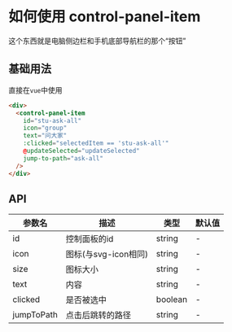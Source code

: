 # 如何使用 control-panel-item

这个东西就是电脑侧边栏和手机底部导航栏的那个“按钮”

## 基础用法

直接在`vue`中使用

```html
<div>
  <control-panel-item
    id="stu-ask-all"
    icon="group"
    text="问大家"
    :clicked="selectedItem == 'stu-ask-all'"
    @updateSelected="updateSelected"
    jump-to-path="ask-all"
  />
</div>
```

## API

| 参数名     | 描述                 | 类型    | 默认值 |
| ---------- | -------------------- | ------- | ------ |
| id         | 控制面板的id         | string  | -      |
| icon       | 图标(与svg-icon相同) | string  | -      |
| size       | 图标大小             | string  | -      |
| text       | 内容                 | string  | -      |
| clicked    | 是否被选中           | boolean | -      |
| jumpToPath | 点击后跳转的路径     | string  | -      |

